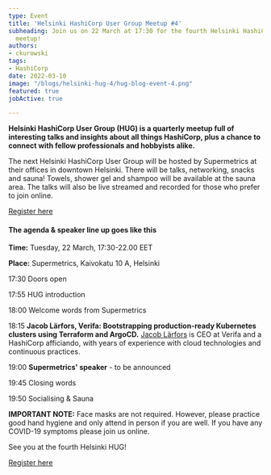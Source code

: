 ```yaml
---
type: Event
title: 'Helsinki HashiCorp User Group Meetup #4'
subheading: Join us on 22 March at 17:30 for the fourth Helsinki HashiCorp User Group
  meetup!
authors:
- ckurowski
tags:
- HashiCorp
date: 2022-03-10
image: "/blogs/helsinki-hug-4/hug-blog-event-4.png"
featured: true
jobActive: true

---
```


**Helsinki HashiCorp User Group (HUG) is a quarterly meetup full of interesting talks and insights about all things HashiCorp, plus a chance to connect with fellow professionals and hobbyists alike.**

The next Helsinki HashiCorp User Group will be hosted by Supermetrics at their offices in downtown Helsinki. There will be talks, networking, snacks and sauna! Towels, shower gel and shampoo will be available at the sauna area. The talks will also be live streamed and recorded for those who prefer to join online.

[Register here](https://www.meetup.com/helsinki-hashicorp-user-group/events/284399439/)

#### The agenda & speaker line up goes like this

**Time:** Tuesday, 22 March, 17:30-22.00 EET

**Place:** Supermetrics, Kaivokatu 10 A, Helsinki

17:30 Doors open

17:55 HUG introduction

18:00 Welcome words from Supermetrics

18:15 **Jacob Lärfors, Verifa: Bootstrapping production-ready Kubernetes clusters using Terraform and ArgoCD.** [Jacob Lärfors](https://www.linkedin.com/in/jlarfors/) is CEO at Verifa and a HashiCorp afficiando, with years of experience with cloud technologies and continuous practices. 

19:00 **Supermetrics' speaker** - to be announced

19:45 Closing words

19:50 Socialising & Sauna


**IMPORTANT NOTE:** Face masks are not required. However, please practice good hand hygiene and only attend in person if you are well. If you have any COVID-19 symptoms please join us online. 

See you at the fourth Helsinki HUG!

[Register here](https://www.meetup.com/helsinki-hashicorp-user-group/events/284399439/)